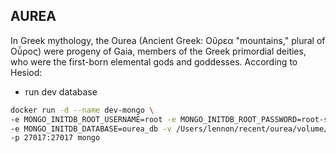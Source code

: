 ## AUREA

In Greek mythology, the Ourea (Ancient Greek: Oὔρεα "mountains," plural of Oὖρος) were progeny of Gaia, members of the Greek primordial deities, who were the first-born elemental gods and goddesses. According to Hesiod:

- run dev database

```sh
docker run -d --name dev-mongo \
-e MONGO_INITDB_ROOT_USERNAME=root -e MONGO_INITDB_ROOT_PASSWORD=root-sample-db \
-e MONGO_INITDB_DATABASE=ourea_db -v /Users/lennon/recent/ourea/volume/data:/data/db \
-p 27017:27017 mongo
```
